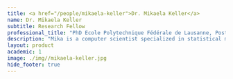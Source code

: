 ```yaml
---
title: <a href="/people/mikaela-keller">Dr. Mikaela Keller</a>
name: Dr. Mikaela Keller
subtitle: Research Fellow
professional_title: "PhD Ecole Polytechnique Fédérale de Lausanne, Postdoctoral Fellow (2009-2010, joint with John Brownstein)"  # Joined professional titles
description: "Mika is a computer scientist specialized in statistical machine learning, with a PhD from Ecole Polytechnique Fédérale de Lausanne (EPFL) in Switzerland. She worked mainly in the HealthMap project at Children's Hospital but explored challenges in bioinformatics as part of this lab."
layout: product
academic: 1
image: ./img//mikaela-keller.jpg
hide_footer: true
---
```

